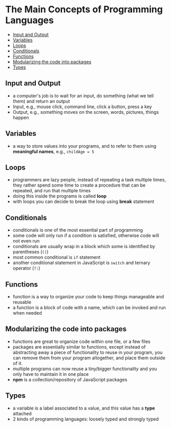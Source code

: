 # The Main Concepts of Programming Languages

- [Input and Output](#input-and-output)
- [Variables](#variables)
- [Loops](#loops)
- [Conditionals](#conditionals)
- [Functions](#functions)
- [Modularizing the code into packages](#modularizing-the-code-into-packages)
- [Types](#types)


## Input and Output

- a computer's job is to wait for an input, do something (what we tell them) and return an output
- Input, e.g., mouse click, command line, click a button, press a key
- Output, e.g., something moves on the screen, words, pictures,  things happen


## Variables

- a way to store values into your programs, and to refer to them using **meaningful names**, e.g., `childAge = 5`


## Loops

- programmers are lazy people, instead of repeating a task multiple times, they rather spend some time to create a procedure that can be repeated, and run that multiple times
- doing this inside the programs is called **loop**
- with loops you can decide to break the loop using **break** statement


## Conditionals

- conditionals is one of the most essential part of programming
- some code will only run if a condition is satisfied, otherwise code will not even run
- conditionals are usually wrap in a block which some is identified by parentheses (`()`)
- most common conditional is `if` statement
- another conditional statement in JavaScript is `switch` and ternary operator (`?:`)


## Functions

- function is a way to organize your code to keep things manageable and reusable
- a function is a block of code with a name, which can be invoked and run when needed


## Modularizing the code into packages

- functions are great to organize code within one file, or a few files
- packages are essentially similar to functions, except instead of abstracting away a piece of functionality to reuse in your program, you can remove them from your program altogether, and place them outside of it.
- multiple programs can now reuse a tiny/bigger functionality and you only have to maintain it in one place
- **npm** is a collection/repository of JavaScript packages


## Types

- a variable is a label associated to a value, and this value has a **type** attached
- 2 kinds of programming languages: loosely typed and strongly typed
